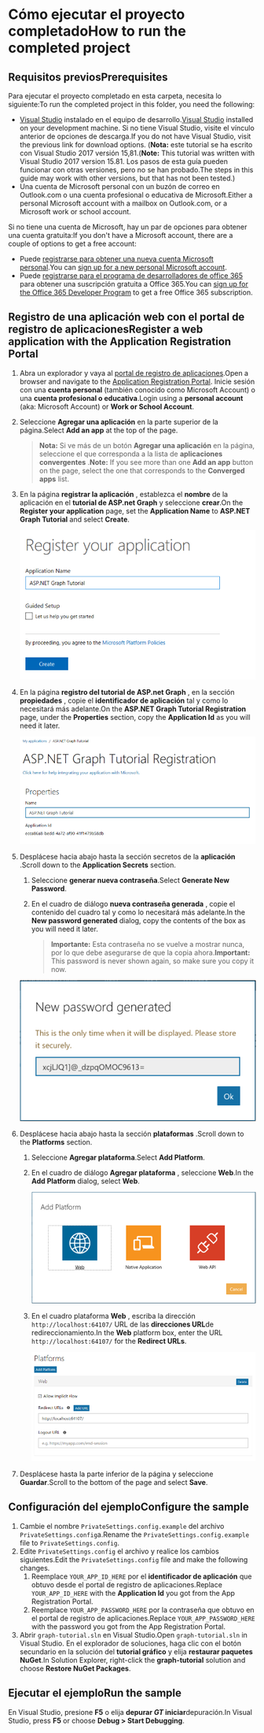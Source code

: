 # <a name="how-to-run-the-completed-project"></a><span data-ttu-id="73183-101">Cómo ejecutar el proyecto completado</span><span class="sxs-lookup"><span data-stu-id="73183-101">How to run the completed project</span></span>

## <a name="prerequisites"></a><span data-ttu-id="73183-102">Requisitos previos</span><span class="sxs-lookup"><span data-stu-id="73183-102">Prerequisites</span></span>

<span data-ttu-id="73183-103">Para ejecutar el proyecto completado en esta carpeta, necesita lo siguiente:</span><span class="sxs-lookup"><span data-stu-id="73183-103">To run the completed project in this folder, you need the following:</span></span>

- <span data-ttu-id="73183-104">[Visual Studio](https://visualstudio.microsoft.com/vs/) instalado en el equipo de desarrollo.</span><span class="sxs-lookup"><span data-stu-id="73183-104">[Visual Studio](https://visualstudio.microsoft.com/vs/) installed on your development machine.</span></span> <span data-ttu-id="73183-105">Si no tiene Visual Studio, visite el vínculo anterior de opciones de descarga.</span><span class="sxs-lookup"><span data-stu-id="73183-105">If you do not have Visual Studio, visit the previous link for download options.</span></span> <span data-ttu-id="73183-106">(**Nota:** este tutorial se ha escrito con Visual Studio 2017 versión 15,81.</span><span class="sxs-lookup"><span data-stu-id="73183-106">(**Note:** This tutorial was written with Visual Studio 2017 version 15.81.</span></span> <span data-ttu-id="73183-107">Los pasos de esta guía pueden funcionar con otras versiones, pero no se han probado.</span><span class="sxs-lookup"><span data-stu-id="73183-107">The steps in this guide may work with other versions, but that has not been tested.)</span></span>
- <span data-ttu-id="73183-108">Una cuenta de Microsoft personal con un buzón de correo en Outlook.com o una cuenta profesional o educativa de Microsoft.</span><span class="sxs-lookup"><span data-stu-id="73183-108">Either a personal Microsoft account with a mailbox on Outlook.com, or a Microsoft work or school account.</span></span>

<span data-ttu-id="73183-109">Si no tiene una cuenta de Microsoft, hay un par de opciones para obtener una cuenta gratuita:</span><span class="sxs-lookup"><span data-stu-id="73183-109">If you don't have a Microsoft account, there are a couple of options to get a free account:</span></span>

- <span data-ttu-id="73183-110">Puede [registrarse para obtener una nueva cuenta Microsoft personal](https://signup.live.com/signup?wa=wsignin1.0&rpsnv=12&ct=1454618383&rver=6.4.6456.0&wp=MBI_SSL_SHARED&wreply=https://mail.live.com/default.aspx&id=64855&cbcxt=mai&bk=1454618383&uiflavor=web&uaid=b213a65b4fdc484382b6622b3ecaa547&mkt=E-US&lc=1033&lic=1).</span><span class="sxs-lookup"><span data-stu-id="73183-110">You can [sign up for a new personal Microsoft account](https://signup.live.com/signup?wa=wsignin1.0&rpsnv=12&ct=1454618383&rver=6.4.6456.0&wp=MBI_SSL_SHARED&wreply=https://mail.live.com/default.aspx&id=64855&cbcxt=mai&bk=1454618383&uiflavor=web&uaid=b213a65b4fdc484382b6622b3ecaa547&mkt=E-US&lc=1033&lic=1).</span></span>
- <span data-ttu-id="73183-111">Puede [registrarse para el programa de desarrolladores de office 365](https://developer.microsoft.com/office/dev-program) para obtener una suscripción gratuita a Office 365.</span><span class="sxs-lookup"><span data-stu-id="73183-111">You can [sign up for the Office 365 Developer Program](https://developer.microsoft.com/office/dev-program) to get a free Office 365 subscription.</span></span>

## <a name="register-a-web-application-with-the-application-registration-portal"></a><span data-ttu-id="73183-112">Registro de una aplicación web con el portal de registro de aplicaciones</span><span class="sxs-lookup"><span data-stu-id="73183-112">Register a web application with the Application Registration Portal</span></span>

1. <span data-ttu-id="73183-113">Abra un explorador y vaya al [portal de registro de aplicaciones](https://apps.dev.microsoft.com).</span><span class="sxs-lookup"><span data-stu-id="73183-113">Open a browser and navigate to the [Application Registration Portal](https://apps.dev.microsoft.com).</span></span> <span data-ttu-id="73183-114">Inicie sesión con una **cuenta personal** (también conocido como Microsoft Account) o una **cuenta profesional o educativa**.</span><span class="sxs-lookup"><span data-stu-id="73183-114">Login using a **personal account** (aka: Microsoft Account) or **Work or School Account**.</span></span>

1. <span data-ttu-id="73183-115">Seleccione **Agregar una aplicación** en la parte superior de la página.</span><span class="sxs-lookup"><span data-stu-id="73183-115">Select **Add an app** at the top of the page.</span></span>

    > <span data-ttu-id="73183-116">**Nota:** Si ve más de un botón **Agregar una aplicación** en la página, seleccione el que corresponda a la lista de **aplicaciones convergentes** .</span><span class="sxs-lookup"><span data-stu-id="73183-116">**Note:** If you see more than one **Add an app** button on the page, select the one that corresponds to the **Converged apps** list.</span></span>

1. <span data-ttu-id="73183-117">En la página **registrar la aplicación** , establezca el **nombre** de la aplicación en el **tutorial de ASP.net Graph** y seleccione **crear**.</span><span class="sxs-lookup"><span data-stu-id="73183-117">On the **Register your application** page, set the **Application Name** to **ASP.NET Graph Tutorial** and select **Create**.</span></span>

    ![Captura de pantalla de la creación de una nueva aplicación en el sitio web del portal de registro de aplicaciones](/tutorial/images/arp-create-app-01.png)

1. <span data-ttu-id="73183-119">En la página **registro del tutorial de ASP.net Graph** , en la sección **propiedades** , copie el **identificador de aplicación** tal y como lo necesitará más adelante.</span><span class="sxs-lookup"><span data-stu-id="73183-119">On the **ASP.NET Graph Tutorial Registration** page, under the **Properties** section, copy the **Application Id** as you will need it later.</span></span>

    ![Captura de pantalla del identificador de la aplicación recién creada](/tutorial/images/arp-create-app-02.png)

1. <span data-ttu-id="73183-121">Desplácese hacia abajo hasta la sección secretos de la **aplicación** .</span><span class="sxs-lookup"><span data-stu-id="73183-121">Scroll down to the **Application Secrets** section.</span></span>

    1. <span data-ttu-id="73183-122">Seleccione **generar nueva contraseña**.</span><span class="sxs-lookup"><span data-stu-id="73183-122">Select **Generate New Password**.</span></span>
    1. <span data-ttu-id="73183-123">En el cuadro de diálogo **nueva contraseña generada** , copie el contenido del cuadro tal y como lo necesitará más adelante.</span><span class="sxs-lookup"><span data-stu-id="73183-123">In the **New password generated** dialog, copy the contents of the box as you will need it later.</span></span>

        > <span data-ttu-id="73183-124">**Importante:** Esta contraseña no se vuelve a mostrar nunca, por lo que debe asegurarse de que la copia ahora.</span><span class="sxs-lookup"><span data-stu-id="73183-124">**Important:** This password is never shown again, so make sure you copy it now.</span></span>

    ![Captura de pantalla de la contraseña de la aplicación recién creada](/tutorial/images/arp-create-app-03.png)

1. <span data-ttu-id="73183-126">Desplácese hacia abajo hasta la sección **plataformas** .</span><span class="sxs-lookup"><span data-stu-id="73183-126">Scroll down to the **Platforms** section.</span></span>

    1. <span data-ttu-id="73183-127">Seleccione **Agregar plataforma**.</span><span class="sxs-lookup"><span data-stu-id="73183-127">Select **Add Platform**.</span></span>
    1. <span data-ttu-id="73183-128">En el cuadro de diálogo **Agregar plataforma** , seleccione **Web**.</span><span class="sxs-lookup"><span data-stu-id="73183-128">In the **Add Platform** dialog, select **Web**.</span></span>

        ![Captura de pantalla que crea una plataforma para la aplicación](/tutorial/images/arp-create-app-04.png)

    1. <span data-ttu-id="73183-130">En el cuadro plataforma **Web** , escriba la dirección `http://localhost:64107/` URL de las **direcciones URL**de redireccionamiento.</span><span class="sxs-lookup"><span data-stu-id="73183-130">In the **Web** platform box, enter the URL `http://localhost:64107/` for the **Redirect URLs**.</span></span>

        ![Captura de pantalla de la plataforma web recién agregada para la aplicación](/tutorial/images/arp-create-app-05.png)

1. <span data-ttu-id="73183-132">Desplácese hasta la parte inferior de la página y seleccione **Guardar**.</span><span class="sxs-lookup"><span data-stu-id="73183-132">Scroll to the bottom of the page and select **Save**.</span></span>

## <a name="configure-the-sample"></a><span data-ttu-id="73183-133">Configuración del ejemplo</span><span class="sxs-lookup"><span data-stu-id="73183-133">Configure the sample</span></span>

1. <span data-ttu-id="73183-134">Cambie el nombre `PrivateSettings.config.example` del archivo `PrivateSettings.config`a.</span><span class="sxs-lookup"><span data-stu-id="73183-134">Rename the `PrivateSettings.config.example` file to `PrivateSettings.config`.</span></span>
1. <span data-ttu-id="73183-135">Edite `PrivateSettings.config` el archivo y realice los cambios siguientes.</span><span class="sxs-lookup"><span data-stu-id="73183-135">Edit the `PrivateSettings.config` file and make the following changes.</span></span>
    1. <span data-ttu-id="73183-136">Reemplace `YOUR_APP_ID_HERE` por el **identificador de aplicación** que obtuvo desde el portal de registro de aplicaciones.</span><span class="sxs-lookup"><span data-stu-id="73183-136">Replace `YOUR_APP_ID_HERE` with the **Application Id** you got from the App Registration Portal.</span></span>
    1. <span data-ttu-id="73183-137">Reemplace `YOUR_APP_PASSWORD_HERE` por la contraseña que obtuvo en el portal de registro de aplicaciones.</span><span class="sxs-lookup"><span data-stu-id="73183-137">Replace `YOUR_APP_PASSWORD_HERE` with the password you got from the App Registration Portal.</span></span>
1. <span data-ttu-id="73183-138">Abrir `graph-tutorial.sln` en Visual Studio.</span><span class="sxs-lookup"><span data-stu-id="73183-138">Open `graph-tutorial.sln` in Visual Studio.</span></span> <span data-ttu-id="73183-139">En el explorador de soluciones, haga clic con el botón secundario en la solución del **tutorial gráfico** y elija **restaurar paquetes NuGet**.</span><span class="sxs-lookup"><span data-stu-id="73183-139">In Solution Explorer, right-click the **graph-tutorial** solution and choose **Restore NuGet Packages**.</span></span>

## <a name="run-the-sample"></a><span data-ttu-id="73183-140">Ejecutar el ejemplo</span><span class="sxs-lookup"><span data-stu-id="73183-140">Run the sample</span></span>

<span data-ttu-id="73183-141">En Visual Studio, presione **F5** o elija **depurar _GT_ iniciar**depuración.</span><span class="sxs-lookup"><span data-stu-id="73183-141">In Visual Studio, press **F5** or choose **Debug > Start Debugging**.</span></span>